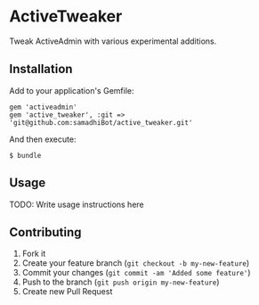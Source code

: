 # ActiveTweaker

Tweak ActiveAdmin with various experimental additions.

## Installation

Add to your application's Gemfile:

    gem 'activeadmin'
    gem 'active_tweaker', :git => 'git@github.com:samadhiBot/active_tweaker.git'

And then execute:

    $ bundle

## Usage

TODO: Write usage instructions here

## Contributing

1. Fork it
2. Create your feature branch (`git checkout -b my-new-feature`)
3. Commit your changes (`git commit -am 'Added some feature'`)
4. Push to the branch (`git push origin my-new-feature`)
5. Create new Pull Request
